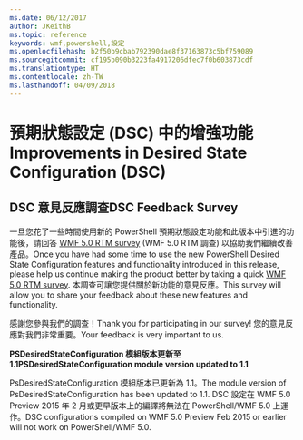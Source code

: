 ```yaml
---
ms.date: 06/12/2017
author: JKeithB
ms.topic: reference
keywords: wmf,powershell,設定
ms.openlocfilehash: b2f50b9cbab792390dae8f37163873c5bf759089
ms.sourcegitcommit: cf195b090b3223fa4917206dfec7f0b603873cdf
ms.translationtype: HT
ms.contentlocale: zh-TW
ms.lasthandoff: 04/09/2018
---
```

# <a name="improvements-in-desired-state-configuration-dsc"></a><span data-ttu-id="4393c-102">預期狀態設定 (DSC) 中的增強功能</span><span class="sxs-lookup"><span data-stu-id="4393c-102">Improvements in Desired State Configuration (DSC)</span></span>

## <a name="dsc-feedback-survey"></a><span data-ttu-id="4393c-103">DSC 意見反應調查</span><span class="sxs-lookup"><span data-stu-id="4393c-103">DSC Feedback Survey</span></span>

<span data-ttu-id="4393c-104">一旦您花了一些時間使用新的 PowerShell 預期狀態設定功能和此版本中引進的功能後，請回答 [WMF 5.0 RTM survey](https://www.surveymonkey.com/r/SGLQM5W) (WMF 5.0 RTM 調查) 以協助我們繼續改善產品。</span><span class="sxs-lookup"><span data-stu-id="4393c-104">Once you have had some time to use the new PowerShell Desired State Configuration features and functionality introduced in this release, please help us continue making the product better by taking a quick [WMF 5.0 RTM survey](https://www.surveymonkey.com/r/SGLQM5W).</span></span> <span data-ttu-id="4393c-105">本調查可讓您提供關於新功能的意見反應。</span><span class="sxs-lookup"><span data-stu-id="4393c-105">This survey will allow you to share your feedback about these new features and functionality.</span></span>

<span data-ttu-id="4393c-106">感謝您參與我們的調查！</span><span class="sxs-lookup"><span data-stu-id="4393c-106">Thank you for participating in our survey!</span></span> <span data-ttu-id="4393c-107">您的意見反應對我們非常重要。</span><span class="sxs-lookup"><span data-stu-id="4393c-107">Your feedback is very important to us.</span></span>

<span data-ttu-id="4393c-108">**PSDesiredStateConfiguration 模組版本更新至 1.1**</span><span class="sxs-lookup"><span data-stu-id="4393c-108">**PSDesiredStateConfiguration module version updated to 1.1**</span></span>

<span data-ttu-id="4393c-109">PsDesiredStateConfiguration 模組版本已更新為 1.1。</span><span class="sxs-lookup"><span data-stu-id="4393c-109">The module version of PsDesiredStateConfiguration has been updated to 1.1.</span></span> <span data-ttu-id="4393c-110">DSC 設定在 WMF 5.0 Preview 2015 年 2 月或更早版本上的編譯將無法在 PowerShell/WMF 5.0 上運作。</span><span class="sxs-lookup"><span data-stu-id="4393c-110">DSC configurations compiled on WMF 5.0 Preview Feb 2015 or earlier will not work on PowerShell/WMF 5.0.</span></span>